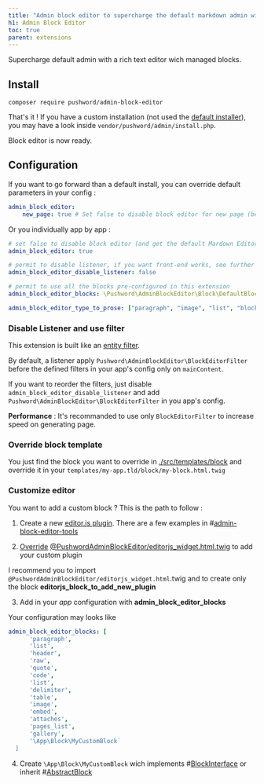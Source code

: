 ```yaml
---
title: "Admin block editor to supercharge the default markdown admin with a rich text editor"
h1: Admin Block Editor
toc: true
parent: extensions
---
```


Supercharge default admin with a rich text editor wich managed blocks.

## Install

```shell
composer require pushword/admin-block-editor
```

That's it ! If you have a custom installation (not used the [default installer](/installation)),
you may have a look inside `vendor/pushword/admin/install.php`.

Block editor is now ready.

## Configuration

If you want to go forward than a default install, you can override default parameters in your config :

```yaml
admin_block_editor:
    new_page: true # Set false to disable block editor for new page (because new page does not have an associated `app` yet)
```

Or you individually app by app :

```yaml
# set false to disable block editor (and get the default Mardown Editor) for this app
admin_block_editor: true

# permit to disable listener, if you want front-end works, see further in the docs
admin_block_editor_disable_listener: false

# permit to use all the blocks pre-configured in this extension
admin_block_editor_blocks: \Pushword\AdminBlockEditor\Block\DefaultBlock::AVAILABLE_BLOCKS

admin_block_editor_type_to_prose: ["paragraph", "image", "list", "blockquote", "code"] # leave empty if you don't want a prose container around this blocks
```

### Disable Listener and use filter

This extension is built like an [entity filter](/component/entity-filter).

By default, a listener apply `Pushword\AdminBlockEditor\BlockEditorFilter` before the defined filters in your app's config only on `mainContent`.

If you want to reorder the filters, just disable `admin_block_editor_disable_listener` and add `Pushword\AdminBlockEditor\BlockEditorFilter` in you app's config.

**Performance** : It's recommanded to use only `BlockEditorFilter` to increase speed on generating page.

### Override block template

You just find the block you want to override in [./src/templates/block](https://github.com/Pushword/Pushword/tree/main/packages/admin-block-editor/src/templates/block) and override it in your `templates/my-app.tld/block/my-block.html.twig`

### Customize editor

You want to add a custom block ? This is the path to follow :

1. Create a new [editor.js plugin](https://editorjs.io/the-first-plugin). There are a few examples in #[admin-block-editor-tools](https://github.com/Pushword/Pushword/tree/main/packages/admin-block-editor-tools)

2. [Override](https://symfony.com/doc/current/bundles/override.html) [@PushwordAdminBlockEditor/editorjs_widget.html.twig](https://github.com/Pushword/Pushword/tree/main/packages/admin-block-editor/src/templates/editorjs_widget.html.twig) to add your custom plugin

I recommend you to import `@PushwordAdminBlockEditor/editorjs_widget.html`.twig and to create only the block **editorjs_block_to_add_new_plugin**

3. Add in your _app_ configuration with **admin_block_editor_blocks**

Your configuration may looks like

```yaml
admin_block_editor_blocks: [
      'paragraph',
      'list',
      'header',
      'raw',
      'quote',
      'code',
      'list',
      'delimiter',
      'table',
      'image',
      'embed',
      'attaches',
      'pages_list',
      'gallery',
      '\App\Block\MyCustomBlock`
  ]
```

4. Create `\App\Block\MyCustomBlock` wich implements #[BlockInterface](https://github.com/Pushword/Pushword/tree/main/packages/admin-block-editor/src/block/BlockInterface.php) or inherit #[AbstractBlock](https://github.com/Pushword/Pushword/tree/main/packages/admin-block-editor/src/block/AbstractBlock.php)
